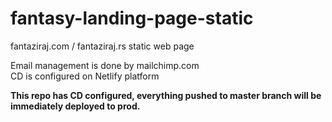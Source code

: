 # fantasy-landing-page-static  

fantaziraj.com / fantaziraj.rs static web page  

Email management is done by mailchimp.com  
CD is configured on Netlify platform  

**This repo has CD configured, everything pushed to master branch will be immediately deployed to prod.**
